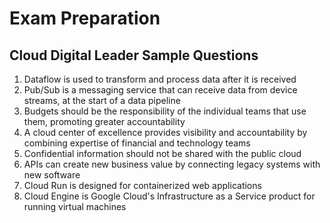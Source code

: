 # Exam Preparation

## Cloud Digital Leader Sample Questions 
1. Dataflow is used to transform and process data after it is received
2. Pub/Sub is a messaging service that can receive data from device streams, at the start of a data pipeline
3. Budgets should be the responsibility of the individual teams that use them, promoting greater accountability
4. A cloud center of excellence provides visibility and accountability by combining expertise of financial and technology teams
5. Confidential information should not be shared with the public cloud
6. APIs can create new business value by connecting legacy systems with new software
7. Cloud Run is designed for containerized web applications
8. Cloud Engine is Google Cloud's Infrastructure as a Service product for running virtual machines